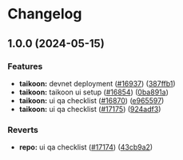 # Changelog

## 1.0.0 (2024-05-15)


### Features

* **taikoon:** devnet deployment ([#16937](https://github.com/taikoxyz/taiko-mono/issues/16937)) ([387ffb1](https://github.com/taikoxyz/taiko-mono/commit/387ffb1d18423f9e52dd9f668ddfaef748f7c97f))
* **taikoon:** taikoon ui setup ([#16854](https://github.com/taikoxyz/taiko-mono/issues/16854)) ([0ba891a](https://github.com/taikoxyz/taiko-mono/commit/0ba891a11f84d5a612dda10c5074d402cffd4100))
* **taikoon:** ui qa checklist ([#16870](https://github.com/taikoxyz/taiko-mono/issues/16870)) ([e965597](https://github.com/taikoxyz/taiko-mono/commit/e96559762d844b042bbf23de878883d3b647671a))
* **taikoon:** ui qa checklist ([#17175](https://github.com/taikoxyz/taiko-mono/issues/17175)) ([924adf3](https://github.com/taikoxyz/taiko-mono/commit/924adf3df2db4d4bee9a2af912705aea5dbc3659))


### Reverts

* **repo:** ui qa checklist ([#17174](https://github.com/taikoxyz/taiko-mono/issues/17174)) ([43cb9a2](https://github.com/taikoxyz/taiko-mono/commit/43cb9a2f82ae808fde282154cded508b52dd76b3))
